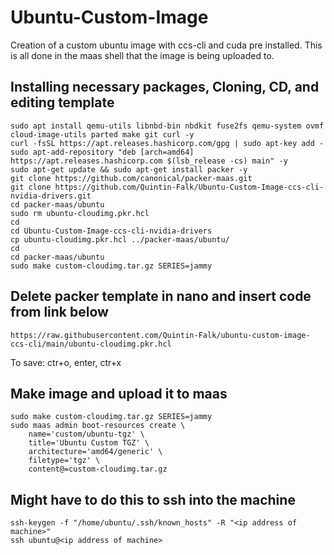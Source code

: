 # Ubuntu-Custom-Image
Creation of a custom ubuntu image with ccs-cli and cuda pre installed. This is all done in the maas shell that the image is being uploaded to.

<h2>Installing necessary packages, Cloning, CD, and editing template</h2>

    sudo apt install qemu-utils libnbd-bin nbdkit fuse2fs qemu-system ovmf cloud-image-utils parted make git curl -y
    curl -fsSL https://apt.releases.hashicorp.com/gpg | sudo apt-key add -
    sudo apt-add-repository "deb [arch=amd64] https://apt.releases.hashicorp.com $(lsb_release -cs) main" -y
    sudo apt-get update && sudo apt-get install packer -y
    git clone https://github.com/canonical/packer-maas.git
    git clone https://github.com/Quintin-Falk/Ubuntu-Custom-Image-ccs-cli-nvidia-drivers.git
    cd packer-maas/ubuntu
    sudo rm ubuntu-cloudimg.pkr.hcl
    cd 
    cd Ubuntu-Custom-Image-ccs-cli-nvidia-drivers
    cp ubuntu-cloudimg.pkr.hcl ../packer-maas/ubuntu/
    cd
    cd packer-maas/ubuntu
    sudo make custom-cloudimg.tar.gz SERIES=jammy

<h2>Delete packer template in nano and insert code from link below</h2>

    https://raw.githubusercontent.com/Quintin-Falk/ubuntu-custom-image-ccs-cli/main/ubuntu-cloudimg.pkr.hcl

To save: ctr+o, enter, ctr+x

<h2>Make image and upload it to maas</h2>

    sudo make custom-cloudimg.tar.gz SERIES=jammy
    sudo maas admin boot-resources create \
        name='custom/ubuntu-tgz' \
        title='Ubuntu Custom TGZ' \
        architecture='amd64/generic' \
        filetype='tgz' \
        content@=custom-cloudimg.tar.gz
<h2>Might have to do this to ssh into the machine</h2>

    ssh-keygen -f "/home/ubuntu/.ssh/known_hosts" -R "<ip address of machine>"
    ssh ubuntu@<ip address of machine>

    
